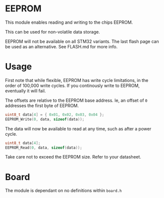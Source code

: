 # EEPROM
This module enables reading and writing to the chips EEPROM.

This can be used for non-volatile data storage.

EEPROM will not be available on all STM32 variants. The last flash page can be used as an alternative. See FLASH.md for more info.

# Usage

First note that while flexible, EEPROM has write cycle limitations, in the order of 100,000 write cycles. If you continously write to EEPROM, eventually it will fail.

The offsets are relative to the EEPROM base address.
Ie, an offset of `0` addresses the first byte of EEPROM.

```C
uint8_t data[4] = { 0x01, 0x02, 0x03, 0x04 };
EEPROM_Write(0, data, sizeof(data));
```

The data will now be available to read at any time, such as after a power cycle.

```C
uint8_t data[4];
EEPROM_Read(0, data, sizeof(data));
```

Take care not to exceed the EEPROM size. Refer to your datasheet.

# Board

The module is dependant on no definitions within `board.h`